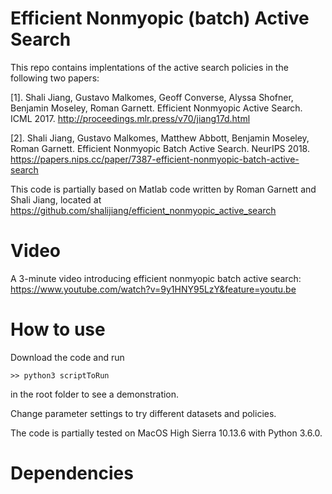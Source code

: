 # Efficient Nonmyopic (batch) Active Search

This repo contains implentations of the active search policies in the following two papers:

[1]. Shali Jiang, Gustavo Malkomes, Geoff Converse, Alyssa Shofner, Benjamin Moseley, Roman Garnett. 
Efficient Nonmyopic Active Search. ICML 2017. http://proceedings.mlr.press/v70/jiang17d.html

[2]. Shali Jiang, Gustavo Malkomes, Matthew Abbott, Benjamin Moseley, Roman Garnett. 
Efficient Nonmyopic Batch Active Search. NeurIPS 2018. https://papers.nips.cc/paper/7387-efficient-nonmyopic-batch-active-search


This code is partially based on Matlab code written by Roman Garnett and Shali Jiang, located at https://github.com/shalijiang/efficient_nonmyopic_active_search

# Video
A 3-minute video introducing efficient nonmyopic batch active search: https://www.youtube.com/watch?v=9y1HNY95LzY&feature=youtu.be

# How to use
Download the code and run 

`>> python3 scriptToRun` 

in the root folder to see a demonstration. 

Change parameter settings to try different datasets and policies. 

The code is partially tested on MacOS High Sierra 10.13.6 with Python 3.6.0.

# Dependencies

